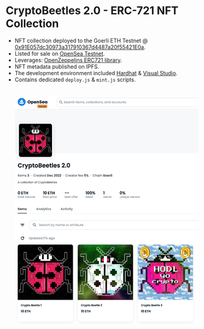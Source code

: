 # CryptoBeetles 2.0 - ERC-721 NFT Collection

- NFT collection deployed to the Goerli ETH Testnet @ [0x91E057dc30973a317910367d4487a20f55421E0a](https://goerli.etherscan.io/address/0x91e057dc30973a317910367d4487a20f55421e0a).
- Listed for sale on [OpenSea Testnet](https://testnets.opensea.io/collection/cryptobeetles-jo9j1bgz6o).
- Leverages: [OpenZeppelins ERC721 library](https://docs.openzeppelin.com/contracts/2.x/api/token/erc721).
- NFT metadata published on IPFS. 
- The development environment included [Hardhat](https://hardhat.org/) & [Visual Studio](https://visualstudio.microsoft.com/).
- Contains dedicated `deploy.js` & `mint.js` scripts. 
<br><br><br>
![CryptoBeetles 2.0 Collection on Opensea](metadata/images/collection.png)


